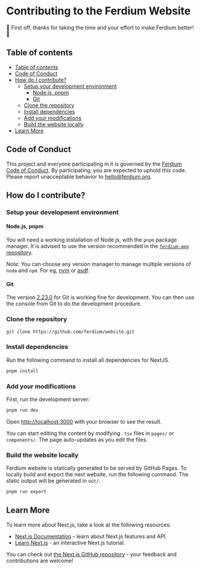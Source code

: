 # Contributing to the Ferdium Website

:tada: First off, thanks for taking the time and your effort to make Ferdium better! :tada:

## Table of contents

<!-- TOC depthFrom:2 depthTo:2 withLinks:1 updateOnSave:1 orderedList:0 -->

- [Table of contents](#table-of-contents)
- [Code of Conduct](#code-of-conduct)
- [How do I contribute?](#how-do-i-contribute)
	- [Setup your development environment](#setup-your-development-environment)
		- [Node.js, pnpm](#nodejs-pnpm)
		- [Git](#git)
	- [Clone the repository](#clone-the-repository)
	- [Install dependencies](#install-dependencies)
	- [Add your modifications](#add-your-modifications)
	- [Build the website locally](#build-the-website-locally)
- [Learn More](#learn-more)

<!-- /TOC -->

## Code of Conduct

This project and everyone participating in it is governed by the [Ferdium Code of Conduct](https://raw.githubusercontent.com/ferdium/ferdium-app/develop/CODE_OF_CONDUCT.md). By participating, you are expected to uphold this code.
Please report unacceptable behavior to [hello@ferdium.org](mailto:hello@ferdium.org).

## How do I contribute?

### Setup your development environment

#### Node.js, pnpm

You will need a working installation of Node.js, with the `pnpm` package manager.
It is advised to use the version recommended in the [`ferdium-app` repository](https://github.com/ferdium/ferdium-app/blob/develop/CONTRIBUTING.md#nodejs-npm-pnpm).

_Note:_ You can choose any version manager to manage multiple versions of `node` and `npm`. For eg, [nvm](https://github.com/nvm-sh/nvm) or [asdf](https://github.com/asdf-vm/asdf).

#### Git

The version [2.23.0](https://github.com/git-for-windows/git/releases/tag/v2.23.0.windows.1) for Git is working fine for development. You can then use the console from Git to do the development procedure.

### Clone the repository

```bash
git clone https://github.com/ferdium/website.git
```

### Install dependencies

Run the following command to install all dependencies for NextJS.

```bash
pnpm install
```

### Add your modifications

First, run the development server:

```bash
pnpm run dev
```

Open [http://localhost:3000](http://localhost:3000) with your browser to see the result.

You can start editing the content by modifying `.tsx` files in `pages/` or `components/`. The page auto-updates as you edit the files.

### Build the website locally

Ferdium website is statically generated to be served by GitHub Pages.
To locally build and export the next website, run the following command. The static output will be generated in `out/`.

```bash
pnpm run export
```

## Learn More

To learn more about Next.js, take a look at the following resources:

- [Next.js Documentation](https://nextjs.org/docs) - learn about Next.js features and API.
- [Learn Next.js](https://nextjs.org/learn) - an interactive Next.js tutorial.

You can check out [the Next.js GitHub repository](https://github.com/vercel/next.js/) - your feedback and contributions are welcome!
